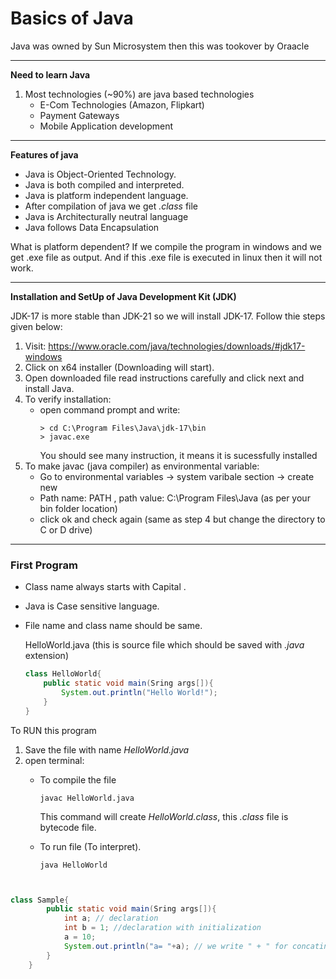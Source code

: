 # Basics of Java

Java was owned by Sun Microsystem then this was tookover by Oraacle

---
**Need to learn Java**
1. Most technologies (~90%) are java based technologies
    - E-Com Technologies (Amazon, Flipkart)
    - Payment Gateways
    - Mobile Application development
---   

**Features of java**
- Java is Object-Oriented Technology. 
- Java is both compiled and interpreted.
- Java is platform independent language.
- After compilation of java we get *.class* file
- Java is Architecturally neutral language
- Java follows Data Encapsulation

What is platform dependent?
If we compile the program in windows and we get .exe file as output. And if this .exe file is executed in linux then it will not work.

---
**Installation and SetUp of Java Development Kit (JDK)**

JDK-17 is more stable than JDK-21 so we will install JDK-17. Follow thie steps given below:
1. Visit: https://www.oracle.com/java/technologies/downloads/#jdk17-windows
2. Click on x64 installer (Downloading will start).
3. Open downloaded file read instructions carefully and click next and install Java.
4. To verify installation: 
    - open command prompt and write:
        ```
        > cd C:\Program Files\Java\jdk-17\bin
        > javac.exe
        ```
        You should see many instruction, it means it is sucessfully installed
5. To make javac (java compiler) as environmental variable:
    - Go to environmental variables -> system varibale section -> create new
    - Path name: PATH , path value: C:\Program Files\Java (as per your bin folder location)
    - click ok and check again (same as step 4 but change the directory to C or D drive)
---
### First Program
- Class name always starts with Capital .
- Java is Case sensitive language.
- File name and class name should be same.

    HelloWorld.java (this is source file which should be saved with *.java* extension)
    ```java
    class HelloWorld{
        public static void main(Sring args[]){
            System.out.println("Hello World!");
        }
    }
    ```
To RUN this program
1. Save the file with name *HelloWorld.java*
2. open terminal:
    - To compile the file
        ```
        javac HelloWorld.java
        ```
        This command will create *HelloWorld.class*, this *.class* file is bytecode file.

    - To run file (To interpret).
        ```
        java HelloWorld
        ```
```java


class Sample{
        public static void main(Sring args[]){
            int a; // declaration
            int b = 1; //declaration with initialization
            a = 10;
            System.out.println("a= "+a); // we write " + " for concatinating the value of a
        }
    }
```   